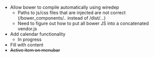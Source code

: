 - Allow bower to compile automatically using wiredep
  - Paths to js/css files that are injected are not correct (/bower_components/.. instead of /dist/...)
  - Need to figure out how to put all bower JS into a concatenated vendor.js
- Add calendar functionality
  - In progress
- Fill with content
- <del>Active item on menubar</del>
